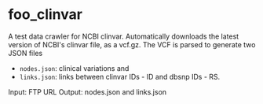 # foo_clinvar

A test data crawler for NCBI clinvar. Automatically downloads the latest version of NCBI's clinvar file, as a vcf.gz. The VCF is parsed to generate two JSON files

- `nodes.json`: clinical variations and 
- `links.json`: links between clinvar IDs - ID and dbsnp IDs - RS.

Input: FTP URL
Output: nodes.json and links.json

